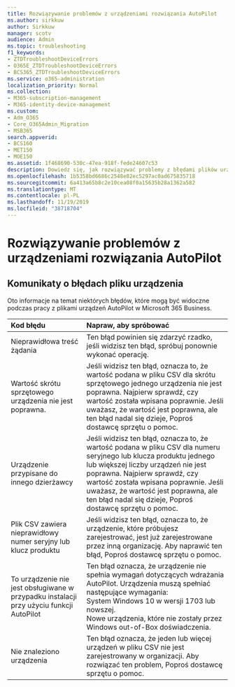 ```yaml
---
title: Rozwiązywanie problemów z urządzeniami rozwiązania AutoPilot
ms.author: sirkkuw
author: Sirkkuw
manager: scotv
audience: Admin
ms.topic: troubleshooting
f1_keywords:
- ZTDTroubleshootDeviceErrors
- O365E_ZTDTroubleshootDeviceErrors
- BCS365_ZTDTroubleshootDeviceErrors
ms.service: o365-administration
localization_priority: Normal
ms.collection:
- M365-subscription-management
- M365-identity-device-management
ms.custom:
- Adm_O365
- Core_O365Admin_Migration
- MSB365
search.appverid:
- BCS160
- MET150
- MOE150
ms.assetid: 1f468690-530c-47ea-918f-fede24607c53
description: Dowiedz się, jak rozwiązywać problemy z błędami plików urządzenia AutoPilot.
ms.openlocfilehash: 1b5358bd6686c2548e82ec5297ac0ad675835718
ms.sourcegitcommit: 6a413a65b8c2e10cea08f0a15635b28a1362a582
ms.translationtype: MT
ms.contentlocale: pl-PL
ms.lasthandoff: 11/19/2019
ms.locfileid: "38718704"
---
```

# <a name="troubleshoot-autopilot-device-errors"></a>Rozwiązywanie problemów z urządzeniami rozwiązania AutoPilot

## <a name="device-file-error-messages"></a>Komunikaty o błędach pliku urządzenia

Oto informacje na temat niektórych błędów, które mogą być widoczne podczas pracy z plikami urządzeń AutoPilot w Microsoft 365 Business. 
  
|**Kod błędu**|**Napraw, aby spróbować**|
|:-----|:-----|
|Nieprawidłowa treść żądania  <br/> |Ten błąd powinien się zdarzyć rzadko, jeśli widzisz ten błąd, spróbuj ponownie wykonać operację.  <br/> |
|Wartość skrótu sprzętowego urządzenia nie jest poprawna.  <br/> |Jeśli widzisz ten błąd, oznacza to, że wartość podana w pliku CSV dla skrótu sprzętowego jednego urządzenia nie jest poprawna. Najpierw sprawdź, czy wartość została wpisana poprawnie. Jeśli uważasz, że wartość jest poprawna, ale ten błąd nadal się dzieje, Poproś dostawcę sprzętu o pomoc.  <br/> |
|Urządzenie przypisane do innego dzierżawcy  <br/> |Jeśli widzisz ten błąd, oznacza to, że wartość podana w pliku CSV dla numeru seryjnego lub klucza produktu jednego lub większej liczby urządzeń nie jest poprawna. Najpierw sprawdź, czy wartość została wpisana poprawnie. Jeśli uważasz, że wartość jest poprawna, ale ten błąd nadal się dzieje, Poproś dostawcę sprzętu o pomoc.  <br/> |
|Plik CSV zawiera nieprawidłowy numer seryjny lub klucz produktu  <br/> |Jeśli widzisz ten błąd, oznacza to, że urządzenie, które próbujesz zarejestrować, jest już zarejestrowane przez inną organizację. Aby naprawić ten błąd, Poproś dostawcę sprzętu o pomoc.  <br/> |
|To urządzenie nie jest obsługiwane w przypadku instalacji przy użyciu funkcji AutoPilot  <br/> | Ten błąd oznacza, że urządzenie nie spełnia wymagań dotyczących wdrażania AutoPilot. Urządzenia muszą spełniać następujące wymagania:  <br/>  System Windows 10 w wersji 1703 lub nowszej.  <br/>  Nowe urządzenia, które nie zostały przez Windows out-of-Box doświadczenia.  <br/> |
|Nie znaleziono urządzenia  <br/> |Ten błąd oznacza, że jeden lub więcej urządzeń w pliku CSV nie jest zarejestrowany w organizacji. Aby rozwiązać ten problem, Poproś dostawcę sprzętu o pomoc.  <br/> |

